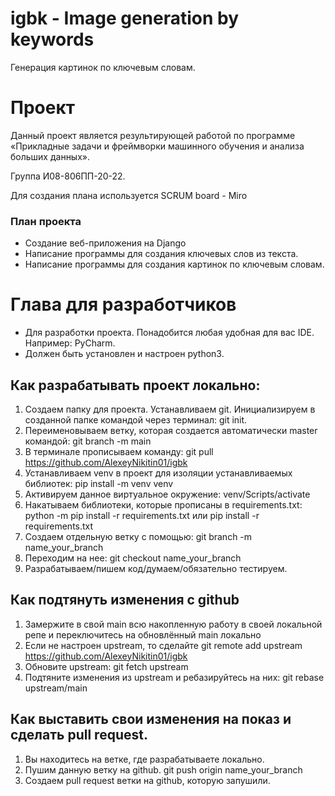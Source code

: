 # igbk - Image generation by keywords
Генерация картинок по ключевым словам.

# Проект
Данный проект является результирующей работой по программе «Прикладные задачи и фреймворки машинного обучения и анализа больших данных».

Группа И08-806ПП-20-22.

Для создания плана используется SCRUM board - Miro

### План проекта
- Создание веб-приложения на Django
- Написание программы для создания ключевых слов из текста.
- Написание программы для создания картинок по ключевым словам.

# Глава для разработчиков
- Для разработки проекта. Понадобится любая удобная для вас IDE. Например: PyCharm.
- Должен быть установлен и настроен python3.
## Как разрабатывать проект локально:
1. Создаем папку для проекта. Устанавливаем git. Инициализируем в созданной папке командой через терминал: git init.
2. Переименовываем ветку, которая создается автоматически master командой: git branch -m main
3. В терминале прописываем команду: git pull https://github.com/AlexeyNikitin01/igbk
4. Устанавливаем venv в проект для изоляции устанавливаемых библиотек: pip install -m venv venv
5. Активируем данное виртуальное окружение: venv/Scripts/activate
6. Накатываем библиотеки, которые прописаны в requirements.txt: python -m pip install -r requirements.txt или pip install -r requirements.txt
7. Создаем отдельную ветку с помощью: git branch -m name_your_branch
8. Переходим на нее: git checkout name_your_branch
9. Разрабатываем/пишем код/думаем/обязательно тестируем.
## Как подтянуть изменения с github
1. Замержите в свой main всю накопленную работу в своей локальной репе и переключитесь на обновлённый main локально
2. Если не настроен upstream, то сделайте git remote add upstream https://github.com/AlexeyNikitin01/igbk
3. Обновите upstream: git fetch upstream
4. Подтяните изменения из upstream и ребазируйтесь на них: git rebase upstream/main
## Как выставить свои изменения на показ и сделать pull request.
1. Вы находитесь на ветке, где разрабатываете локально.
2. Пушим данную ветку на github. git push origin name_your_branch
3. Создаем pull request ветки на github, которую запушили.
